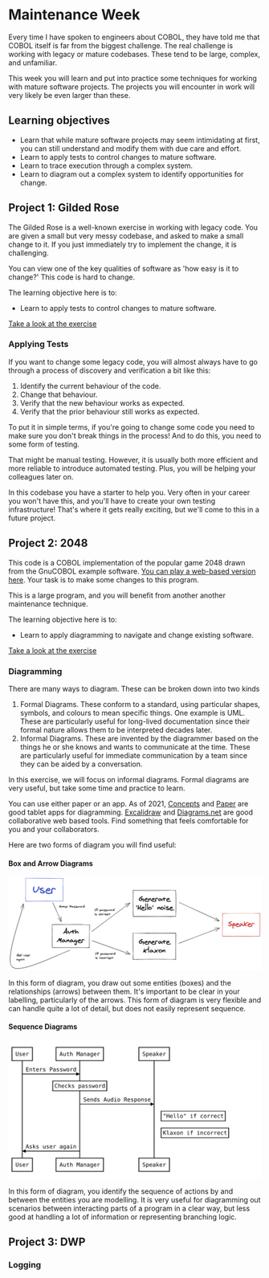 # Maintenance Week

Every time I have spoken to engineers about COBOL, they have told me that COBOL
itself is far from the biggest challenge. The real challenge is working with
legacy or mature codebases. These tend to be large, complex, and unfamiliar.

This week you will learn and put into practice some techniques for working with
mature software projects. The projects you will encounter in work will very
likely be even larger than these.

## Learning objectives

* Learn that while mature software projects may seem intimidating at first, you
  can still understand and modify them with due care and effort.
* Learn to apply tests to control changes to mature software.
* Learn to trace execution through a complex system.
* Learn to diagram out a complex system to identify opportunities for change.

## Project 1: Gilded Rose

The Gilded Rose is a well-known exercise in working with legacy code. You are
given a small but very messy codebase, and asked to make a small change to it.
If you just immediately try to implement the change, it is challenging.

You can view one of the key qualities of software as 'how easy is it to change?'
This code is hard to change.

The learning objective here is to:

* Learn to apply tests to control changes to mature software.

[Take a look at the exercise](./gilded_rose)

### Applying Tests

If you want to change some legacy code, you will almost always have to go
through a process of discovery and verification a bit like this:

1. Identify the current behaviour of the code.
2. Change that behaviour.
3. Verify that the new behaviour works as expected.
4. Verify that the prior behaviour still works as expected.

To put it in simple terms, if you're going to change some code you need to make
sure you don't break things in the process! And to do this, you need to some
form of testing.

That might be manual testing. However, it is usually both more efficient and
more reliable to introduce automated testing. Plus, you will be helping your
colleagues later on.

In this codebase you have a starter to help you. Very often in your career you
won't have this, and you'll have to create your own testing infrastructure!
That's where it gets really exciting, but we'll come to this in a future
project.

## Project 2: 2048

This code is a COBOL implementation of the popular game 2048 drawn from the
GnuCOBOL example software. [You can play a web-based version here](https://play2048.co/). Your task is to make some changes to this program.

This is a large program, and you will benefit from another another maintenance
technique.

The learning objective here is to:

* Learn to apply diagramming to navigate and change existing software.

[Take a look at the exercise](./2048)

### Diagramming

There are many ways to diagram. These can be broken down into two kinds

1. Formal Diagrams. These conform to a standard, using particular shapes,
   symbols, and colours to mean specific things. One example is UML. These are
   particularly useful for long-lived documentation since their formal nature
   allows them to be interpreted decades later.
2. Informal Diagrams. These are invented by the diagrammer based on the things
   he or she knows and wants to communicate at the time. These are particularly
   useful for immediate communication by a team since they can be aided by a
   conversation.

In this exercise, we will focus on informal diagrams. Formal diagrams are very
useful, but take some time and practice to learn.

You can use either paper or an app. As of 2021, [Concepts](https://concepts.app/en/)
and [Paper](https://paper.bywetransfer.com/) are good tablet apps for diagramming.
[Excalidraw](https://excalidraw.com) and [Diagrams.net](https://www.diagrams.net)
are good collaborative web based tools. Find something that feels comfortable
for you and your collaborators.

Here are two forms of diagram you will find useful:

#### Box and Arrow Diagrams

![Box and Arrow Diagram](./resources/box-arrow-diagram.png)

In this form of diagram, you draw out some entities (boxes) and the
relationships (arrows) between them. It's important to be clear in your
labelling, particularly of the arrows. This form of diagram is very flexible
and can handle quite a lot of detail, but does not easily represent sequence.

#### Sequence Diagrams

![Sequence Diagram](./resources/sequence-diagram.svg)

In this form of diagram, you identify the sequence of actions by and between
the entities you are modelling. It is very useful for diagramming out scenarios
between interacting parts of a program in a clear way, but less good at handling
a lot of information or representing branching logic.

## Project 3: DWP

### Logging
